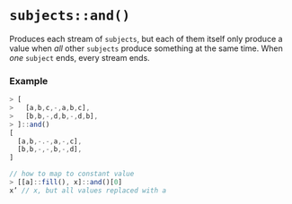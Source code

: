 # `subjects::and()`

Produces each stream of `subjects`, but each of them itself only produce a value when *all* other `subjects` produce something at the same time. When *one* `subject` ends, every stream ends.

### Example
```js
> [
>   [a,b,c,-,a,b,c],
>   [b,b,-,d,b,-,d,b],
> ]::and()
[
  [a,b,-.-,a,-,c],
  [b,b,-,-,b,-,d],
]

// how to map to constant value
> [[a]::fill(), x]::and()[0]
x’ // x, but all values replaced with a
```
